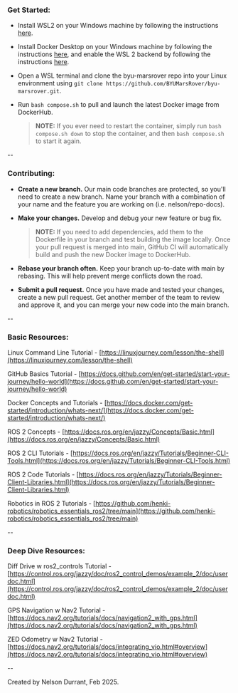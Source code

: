 ### Get Started:

- Install WSL2 on your Windows machine by following the instructions [here](https://docs.microsoft.com/en-us/windows/wsl/install).

- Install Docker Desktop on your Windows machine by following the instructions [here](https://docs.docker.com/desktop/), and enable the WSL 2 backend by following the instructions [here](https://docs.docker.com/desktop/windows/wsl/).

- Open a WSL terminal and clone the byu-marsrover repo into your Linux environment using `git clone https://github.com/BYUMarsRover/byu-marsrover.git`.

- Run `bash compose.sh` to pull and launch the latest Docker image from DockerHub.

  > **NOTE:** If you ever need to restart the container, simply run `bash compose.sh down` to stop the container, and then `bash compose.sh` to start it again.

--

### Contributing:

- **Create a new branch.** Our main code branches are protected, so you'll need to create a new branch. Name your branch with a combination of your name and the feature you are working on (i.e. nelson/repo-docs).

- **Make your changes.** Develop and debug your new feature or bug fix.

  > **NOTE:** If you need to add dependencies, add them to the Dockerfile in your branch and test building the image locally. Once your pull request is merged into main, GitHub CI will automatically build and push the new Docker image to DockerHub.

- **Rebase your branch often.** Keep your branch up-to-date with main by rebasing. This will help prevent merge conflicts down the road.

- **Submit a pull request.** Once you have made and tested your changes, create a new pull request. Get another member of the team to review and approve it, and you can merge your new code into the main branch.

--

### Basic Resources:

Linux Command Line Tutorial - [https://linuxjourney.com/lesson/the-shell](https://linuxjourney.com/lesson/the-shell)

GitHub Basics Tutorial - [https://docs.github.com/en/get-started/start-your-journey/hello-world](https://docs.github.com/en/get-started/start-your-journey/hello-world)

Docker Concepts and Tutorials - [https://docs.docker.com/get-started/introduction/whats-next/](https://docs.docker.com/get-started/introduction/whats-next/)

ROS 2 Concepts - [https://docs.ros.org/en/jazzy/Concepts/Basic.html](https://docs.ros.org/en/jazzy/Concepts/Basic.html)

ROS 2 CLI Tutorials - [https://docs.ros.org/en/jazzy/Tutorials/Beginner-CLI-Tools.html](https://docs.ros.org/en/jazzy/Tutorials/Beginner-CLI-Tools.html)

ROS 2 Code Tutorials - [https://docs.ros.org/en/jazzy/Tutorials/Beginner-Client-Libraries.html](https://docs.ros.org/en/jazzy/Tutorials/Beginner-Client-Libraries.html)

Robotics in ROS 2 Tutorials - [https://github.com/henki-robotics/robotics_essentials_ros2/tree/main](https://github.com/henki-robotics/robotics_essentials_ros2/tree/main)

--

### Deep Dive Resources:

Diff Drive w ros2_controls Tutorial - [https://control.ros.org/jazzy/doc/ros2_control_demos/example_2/doc/userdoc.html](https://control.ros.org/jazzy/doc/ros2_control_demos/example_2/doc/userdoc.html)

GPS Navigation w Nav2 Tutorial - [https://docs.nav2.org/tutorials/docs/navigation2_with_gps.html](https://docs.nav2.org/tutorials/docs/navigation2_with_gps.html)

ZED Odometry w Nav2 Tutorial - [https://docs.nav2.org/tutorials/docs/integrating_vio.html#overview](https://docs.nav2.org/tutorials/docs/integrating_vio.html#overview)

--

Created by Nelson Durrant, Feb 2025.

